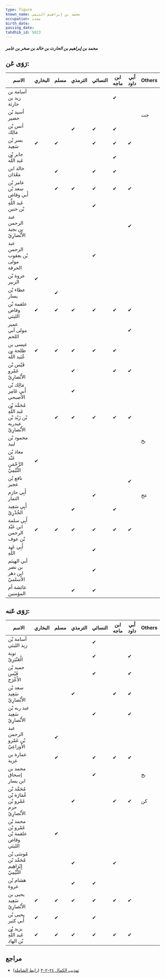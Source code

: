 ```yaml
---
type: figure
known_name: محمد بن إبراهيم التيمي
occupation: محدث
birth_date:
passing_date:
tahdhib_id: 5023
---
```

##### محمد بن إبراهيم بن الحارث بن خالد بن صخر بن عامر

## رَوَى عَن:
| الاسم                                                       | البخاري | مسلم | الترمذي | النسائي | ابن ماجه | أبي داود | Others |
| ----------------------------------------------------------- | ------- | ---- | ------- | ------- | -------- | -------- | ------ |
| أسامة بن زيد بن حارثة                                       |         |      |         |         | ✔        |          |        |
| أسيد بْن حضير                                               |         |      |         |         |          |          | خت     |
| أنس بْن مَالِك                                              |         |      | ✔       | ✔       | ✔        |          |        |
| بسر بْن سَعِيد                                              | ✔       | ✔    |         | ✔       | ✔        | ✔        |        |
| جابر بْن عَبد اللَّه                                        |         |      |         |         | ✔        |          |        |
| خالد ابن مَعْدَان                                           |         | ✔    |         | ✔       | ✔        |          |        |
| عامر بْن سعد بْن أَبي وقاص                                  |         | ✔    | ✔       | ✔       | ✔        | ✔        |        |
| عَبد اللَّهِ بْن حنين                                       |         |      |         | ✔       |          |          |        |
| عبد الرحمن بن بجيد الأَنْصارِيّ                             |         |      |         |         |          | ✔        |        |
| عبد الرحمن بْن يعقوب مولى الحرقة                            |         |      |         | ✔       |          |          |        |
| عروة بْن الزبير                                             | ✔       |      |         |         |          |          |        |
| عطاء بْن يسار                                               |         | ✔    |         |         |          |          |        |
| علقمة بْن وقاص الليثي                                       | ✔       | ✔    | ✔       | ✔       | ✔        | ✔        |        |
| عمير مولى آبي اللحم                                         |         |      |         |         |          | ✔        |        |
| عيسى بن طلحة بن عُبَيد اللَّه                               | ✔       | ✔    | ✔       | ✔       | ✔        |          |        |
| قَيْس بْن عَمْرو الأَنْصارِيّ                               |         |      | ✔       |         | ✔        | ✔        |        |
| مَالِك بْن أَبي عَامِر الأصبحي                              |         |      | ✔       |         |          |          |        |
| مُحَمَّد بْن عَبد اللَّهِ بْن زَيْد بْن عبدربه الأَنْصارِيّ |         | ✔    | ✔       | ✔       | ✔        | ✔        |        |
| محمود بْن لبيد                                              |         |      |         |         |          |          | بخ     |
| معاذ بْن عَبْد الرَّحْمَنِ التَّيْمِيّ                      | ✔       |      |         |         |          |          |        |
| نافع بْن عجير                                               |         |      |         |         |          | ✔        |        |
| أَبِي حازم التمار                                           |         |      |         | ✔       |          |          | عخ     |
| أَبِي سَعِيد الخُدْرِيّ                                     |         |      | ✔       |         | ✔        |          |        |
| أَبِي سلمة ابن عَبْد الرحمن بْن عوف                         | ✔       | ✔    | ✔       | ✔       | ✔        | ✔        |        |
| أَبِي عَبد اللَّهِ                                          |         |      |         | ✔       |          |          |        |
| أبي الهيثم بن نصر ابن دهر الأَسلميّ                         |         |      |         | ✔       |          |          |        |
| عائشة أم المؤمنين                                           |         |      | ✔       | ✔       |          |          |        |
## رَوَى عَنه:
| الاسم                                                 | البخاري | مسلم | الترمذي | النسائي | ابن ماجه | أبي داود | Others |
| ----------------------------------------------------- | ------- | ---- | ------- | ------- | -------- | -------- | ------ |
| أسامة بْن زيد الليثي                                  |         |      |         | ✔       |          |          |        |
| توبة الْعَنْبَرِيّ                                    |         |      |         | ✔       |          | ✔        |        |
| حميد بْن قَيْس الأَعْرَج                              |         |      |         | ✔       |          | ✔        |        |
| سعد بْن سَعِيد الأَنْصارِيّ                           |         |      | ✔       |         | ✔        | ✔        |        |
| عبد ربه بْن سَعِيد الأَنْصارِيّ                       |         |      |         | ✔       |          | ✔        |        |
| عبد الرحمن بْن عَمْرو الأَوزاعِيّ                     |         | ✔    |         |         |          |          |        |
| عمارة بن غزية                                         |         | ✔    |         | ✔       | ✔        | ✔        |        |
| محمد بن إسحاق ابن يسار                                |         |      |         | ✔       |          |          | بخ     |
| مُحَمَّد بْن عُمَارَة بْن عَمْرو بْن حزم الأَنْصارِيّ |         |      | ✔       |         | ✔        | ✔        | كن     |
| محمد بْن عَمْرو بْن علقمة بْن وقاص الليثي             |         | ✔    |         |         |          |          |        |
| مُوسَى بْن مُحَمَّد بْن إِبْرَاهِيم التَّيْمِيّ       |         |      | ✔       |         | ✔        |          |        |
| هشام بْن عروة                                         |         |      | ✔       | ✔       |          |          |        |
| يحيى بن سَعِيد الأَنْصارِيّ                           | ✔       | ✔    | ✔       | ✔       | ✔        | ✔        |        |
| يحيى بْن أَبي كثير                                    | ✔       | ✔    |         | ✔       |          |          |        |
| يزيد بْن عَبد اللَّهِ بْن الهاد                       | ✔       | ✔    | ✔       | ✔       | ✔        | ✔        |        |
## مراجع
- [تهذيب الكمال ٢٤-٣٠٢](obsidian://open?vault=Tahdhib-al-Kamal&file=Figures/٥٠٢٣-محمد%20بن%20إبراهيم%20بن%20الحارث%20بن%20خالد%20بن%20صخر%20بن%20عامر) ([رابط الشاملة](https://shamela.ws/book/3722/12814))